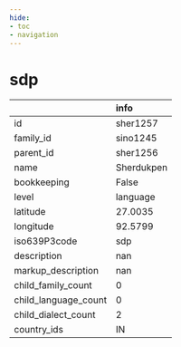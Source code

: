 ```yaml
---
hide:
- toc
- navigation
---
```

# sdp
|                      | info       |
|:---------------------|:-----------|
| id                   | sher1257   |
| family_id            | sino1245   |
| parent_id            | sher1256   |
| name                 | Sherdukpen |
| bookkeeping          | False      |
| level                | language   |
| latitude             | 27.0035    |
| longitude            | 92.5799    |
| iso639P3code         | sdp        |
| description          | nan        |
| markup_description   | nan        |
| child_family_count   | 0          |
| child_language_count | 0          |
| child_dialect_count  | 2          |
| country_ids          | IN         |